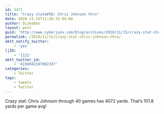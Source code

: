 ```yaml
---
id: 1471
title: "Crazy stat&#58; Chris Johnson thro"
date: 2010-11-15T11:28:32-04:00
author: DizkoDan
layout: post
guid: 'http://www.cyberjunx.com/blog/archives/2010/11/15/crazy-stat-chris-johnson-thro/'
permalink: /2010/11/15/crazy-stat-chris-johnson-thro/
aktt_notify_twitter:
    - 'yes'
ljID:
    - '1121'
aktt_twitter_id:
    - '4194042107662337'
categories:
    - Twitter
tags:
    - tweets
    - Twitter
---
```


Crazy stat: Chris Johnson through 40 games has 4072 yards. That’s 101.8 yards per game avg!